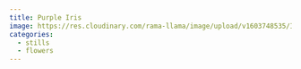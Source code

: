 ```yaml
---
title: Purple Iris
image: https://res.cloudinary.com/rama-llama/image/upload/v1603748535/Iris_ebntry.jpg
categories:
  - stills
  - flowers
---
```

